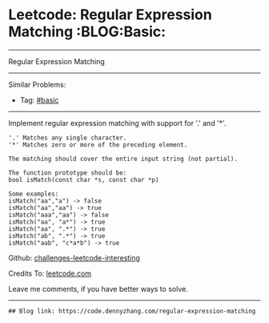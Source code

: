 
# Leetcode: Regular Expression Matching     :BLOG:Basic:

---

Regular Expression Matching  

---

Similar Problems:  

-   Tag: [#basic](https://code.dennyzhang.com/category/basic)

---

Implement regular expression matching with support for '.' and '\*'.  

    '.' Matches any single character.
    '*' Matches zero or more of the preceding element.
    
    The matching should cover the entire input string (not partial).
    
    The function prototype should be:
    bool isMatch(const char *s, const char *p)
    
    Some examples:
    isMatch("aa","a") -> false
    isMatch("aa","aa") -> true
    isMatch("aaa","aa") -> false
    isMatch("aa", "a*") -> true
    isMatch("aa", ".*") -> true
    isMatch("ab", ".*") -> true
    isMatch("aab", "c*a*b") -> true

Github: [challenges-leetcode-interesting](https://github.com/DennyZhang/challenges-leetcode-interesting/tree/master/problems/regular-expression-matching)  

Credits To: [leetcode.com](https://leetcode.com/problems/regular-expression-matching/description/)  

Leave me comments, if you have better ways to solve.  

---

    ## Blog link: https://code.dennyzhang.com/regular-expression-matching

